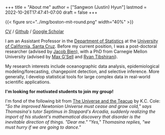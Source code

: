 +++
title = "About me"
author = ["Sangwon (Justin) Hyun"]
lastmod = 2022-10-26T17:47:41-07:00
draft = false
+++

{{< figure src="../img/boston-mit-round.png" width="40%" >}}

[CV](https://github.com/sangwon-hyun/sangwon-hyun.github.io/blob/master/CV.pdf) / [Github](https://github.com/sangwon-hyun/) / [Google Scholar](https://scholar.google.com/citations?user=LLO62cQAAAAJ&hl=en)

I am an Assistant Professor in the [Department of Statistics](https://engineering.ucsc.edu/departments/statistics) at the [University of California, Santa Cruz](https://www.ucsc.edu/). Before my current position, I was a post-doctoral researcher (advised by [Jacob Bien](http://faculty.marshall.usc.edu/jacob-bien/)), with a PhD from Carnegie Mellon University (advised by [Max G'Sell](https://www.andrew.cmu.edu/user/mgsell/) and [Ryan Tibshirani](https://www.stat.cmu.edu/~ryantibs/)).

My research interests include oceanographic data analysis, epidemiological modeling/forecasting, changepoint detection, and selective inference. More generally, I develop statistical tools for large complex data in real-world scientific applications.

**I'm looking for motivated students to join my group!**

I'm fond of the following bit from [The Universe and the Teacup](https://www.goodreads.com/book/show/330238.The_Universe_and_the_Teacup) by K.C. Cole:
_"So the improved Newtonion Universe must cease and grow cold,"  says Thomasina's tutor Septimus in Stoppard's Arcadia, suddenly realizing the import of his student's mathematical discovery that disorder is the inevitable direction of things. "Dear me."_
_"Yes," Thomasina replies, "we must hurry if we are going to dance."_
